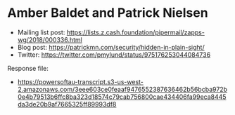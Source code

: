# Amber Baldet and Patrick Nielsen

* Mailing list post: <https://lists.z.cash.foundation/pipermail/zapps-wg/2018/000336.html>
* Blog post: <https://patrickmn.com/security/hidden-in-plain-sight/>
* Twitter: <https://twitter.com/pmylund/status/975176253044084736>

Response file:

* <https://powersoftau-transcript.s3-us-west-2.amazonaws.com/3eee603ce0feaaf9476552387636462b56bcba972b0e4b79513b6ffc8ba323d18574c79cab756800cae434406fa99eca8445da3de20b9af7665325ff89993df8>
